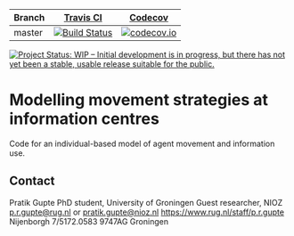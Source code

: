 <!-- badges: start -->
Branch|[Travis CI](https://travis-ci.org)|[Codecov](https://www.codecov.io)
---|---|---
master|[![Build Status](https://travis-ci.org/pratikunterwegs/sim_Infomove.svg?branch=master)](https://travis-ci.org/pratikunterwegs/sim_Infomove)|[![codecov.io](https://codecov.io/github/pratikunterwegs/sim_Infomove/coverage.svg?branch=master)](https://codecov.io/github/pratikunterwegs/sim_Infomove/branch/master)

[![Project Status: WIP – Initial development is in progress, but there has not yet been a stable, usable release suitable for the public.](https://www.repostatus.org/badges/latest/wip.svg)](https://www.repostatus.org/#wip)
<!-- badges: end -->

# Modelling movement strategies at information centres

Code for an individual-based model of agent movement and information use.

## Contact

Pratik Gupte
PhD student, University of Groningen
Guest researcher, NIOZ
p.r.gupte@rug.nl or pratik.gupte@nioz.nl
https://www.rug.nl/staff/p.r.gupte
Nijenborgh 7/5172.0583 9747AG Groningen
